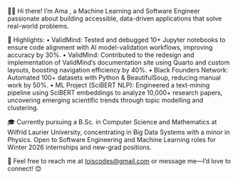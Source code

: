 👋🏾 Hi there! I’m Ama , a Machine Learning and Software Engineer passionate about building accessible, data-driven applications that solve real-world problems.

📍 Highlights:
• ValidMind: Tested and debugged 10+ Jupyter notebooks to ensure code alignment with AI model-validation workflows, improving accuracy by 30%.
• ValidMind: Contributed to the redesign and implementation of ValidMind’s documentation site using Quarto and custom layouts, boosting navigation efficiency by 40%.
• Black Founders Network: Automated 100+ datasets with Python & BeautifulSoup, reducing manual work by 50%.
• ML Project (SciBERT NLP): Engineered a text-mining pipeline using SciBERT embeddings to analyze 10,000+ research papers, uncovering emerging scientific trends through topic modelling and clustering.

🎓 Currently pursuing a B.Sc. in Computer Science and Mathematics at Wilfrid Laurier University, concentrating in Big Data Systems with a minor in Physics. Open to Software Engineering and Machine Learning roles for Winter 2026 internships and new-grad positions.

🌿 Feel free to reach me at loiscodes@gmail.com or message me—I’d love to connect! 😊
